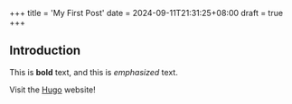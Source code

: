 +++
title = 'My First Post'
date = 2024-09-11T21:31:25+08:00
draft = true
+++

## Introduction

This is **bold** text, and this is *emphasized* text.

Visit the [Hugo](https://gohugo.io) website!
